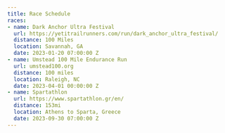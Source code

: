 ```yaml
---
title: Race Schedule
races:
- name: Dark Anchor Ultra Festival
  url: https://yetitrailrunners.com/run/dark_anchor_ultra_festival/
  distance: 100 Miles
  location: Savannah, GA
  date: 2023-01-20 07:00:00 Z
- name: Umstead 100 Mile Endurance Run
  url: umstead100.org
  distance: 100 miles
  location: Raleigh, NC
  date: 2023-04-01 00:00:00 Z
- name: Spartathlon
  url: https://www.spartathlon.gr/en/
  distance: 153mi
  location: Athens to Sparta, Greece
  date: 2023-09-30 07:00:00 Z
---
```


